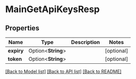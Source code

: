# MainGetApiKeysResp

## Properties

Name | Type | Description | Notes
------------ | ------------- | ------------- | -------------
**expiry** | Option<**String**> |  | [optional]
**token** | Option<**String**> |  | [optional]

[[Back to Model list]](../README.md#documentation-for-models) [[Back to API list]](../README.md#documentation-for-api-endpoints) [[Back to README]](../README.md)


